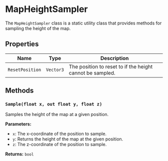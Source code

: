 # MapHeightSampler

The `MapHeightSampler` class is a static utility class that provides methods for sampling the height of the map.

## Properties

| Name | Type | Description |
| --- | --- | --- |
| `ResetPosition` | `Vector3` | The position to reset to if the height cannot be sampled. |

## Methods

### `Sample(float x, out float y, float z)`

Samples the height of the map at a given position.

**Parameters:**

* `x`: The x-coordinate of the position to sample.
* `y`: Returns the height of the map at the given position.
* `z`: The z-coordinate of the position to sample.

**Returns:** `bool`

